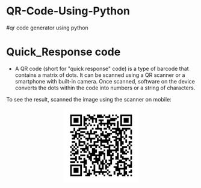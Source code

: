 # QR-Code-Using-Python
#qr code generator using python
# Quick_Response code

* A QR code (short for "quick response" code) is a type of barcode that contains a matrix of dots. 
It can be scanned using a QR scanner or a smartphone with built-in camera. 
Once scanned, software on the device converts the dots within the code into numbers or a string of characters. 

To see the result, scanned the image using the scanner on mobile:

 <p align='center' ><img height='200' align='center' src=https://github.com/Ashlesha8421/QR-Code-Using-Python/blob/Ashlesha_Datir/QR_img.png /></p>
